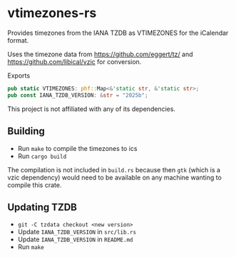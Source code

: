 # vtimezones-rs

Provides timezones from the IANA TZDB as VTIMEZONES for the iCalendar format.

Uses the timezone data from <https://github.com/eggert/tz/> and <https://github.com/libical/vzic> for conversion.

Exports

```rs
pub static VTIMEZONES: phf::Map<&'static str, &'static str>;
pub const IANA_TZDB_VERSION: &str = "2025b";
```

This project is not affiliated with any of its dependencies.

## Building

- Run `make` to compile the timezones to ics
- Run `cargo build`

The compilation is not included in `build.rs` because then `gtk` (which is a vzic dependency) would need to be available on any machine wanting to compile this crate.

## Updating TZDB

- `git -C tzdata checkout <new version>`
- Update `IANA_TZDB_VERSION` in `src/lib.rs`
- Update `IANA_TZDB_VERSION` in `README.md`
- Run `make`
